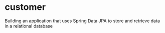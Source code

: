 # customer
 Building an application that uses Spring Data JPA to store and retrieve data in a relational database
